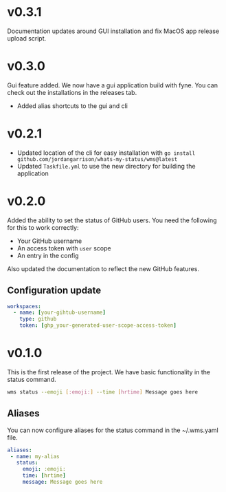 # v0.3.1

Documentation updates around GUI installation and fix MacOS app release upload script.

# v0.3.0

Gui feature added. We now have a gui application build with fyne. You can check out the installations in the releases tab.
- Added alias shortcuts to the gui and cli

# v0.2.1

- Updated location of the cli for easy installation with `go install github.com/jordangarrison/whats-my-status/wms@latest`
- Updated `Taskfile.yml` to use the new directory for building the application

# v0.2.0

Added the ability to set the status of GitHub users. You need the following for this to work correctly:
- Your GitHub username
- An access token with `user` scope
- An entry in the config

Also updated the documentation to reflect the new GitHub features.
## Configuration update

```yaml
workspaces:
  - name: [your-gihtub-username]
    type: github
    token: [ghp_your-generated-user-scope-access-token]
```

 # v0.1.0

 This is the first release of the project. We have basic functionality in the status command.

 ```sh
 wms status --emoji [:emoji:] --time [hrtime] Message goes here
 ```

 ## Aliases

 You can now configure aliases for the status command in the ~/.wms.yaml file.

 ```yaml
aliases:
  - name: my-alias
    status:
      emoji: :emoji:
      time: [hrtime]
      message: Message goes here
```